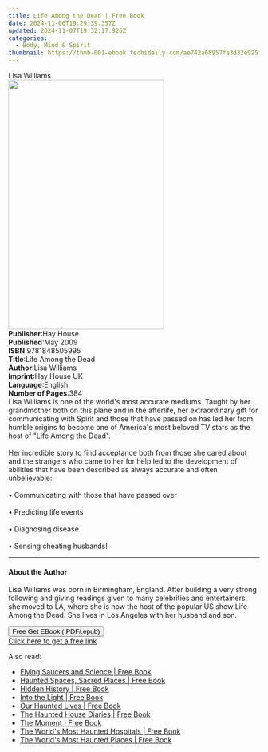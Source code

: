 ```yaml
---
title: Life Among the Dead | Free Book
date: 2024-11-06T19:29:39.357Z
updated: 2024-11-07T19:32:17.926Z
categories:
  - Body, Mind & Spirit
thumbnail: https://thmb-001-ebook.techidaily.com/ae742a68957fe3d32e925f0eeaec1ab34e47ab120039b615cc27a2e94ee70583.jpg
---
```

<main id="book-container">
  <div class="flex flex-col">
    <div class="book-brief flex-1 py-6 px-4 sm:p-6 md:py-10 md:px-8">
      <!-- brief-->
      <div class="book-brief-main">Lisa Williams</div>
    </div>
    <div
      class="book-meta-info flex-1 grid gap-4 col-start-1 col-end-3 row-start-1 sm:mb-6 sm:grid-cols-4 lg:gap-6 lg:col-start-2 lg:row-end-6 lg:row-span-6 lg:mb-0"
    >
      <div
        class="book-meta-info-left place-content-center mt-4 p-4 text-sm leading-6 col-start-2 col-span-2 dark:text-slate-400"
      >
        <img
          class="w-full h-500 object-cover rounded-lg sm:h-255 sm:col-span-2 lg:col-span-full"
          src="https://img-001-ebook.techidaily.com/ecf5f586070c3cb6f1cc5d285e273c641c21df08a5acff12c7d89783b83abc3e.jpg"
          alt=""
          width="312"
          height="500"
        />
      </div>
      <div
        class="book-meta-info-right mt-2 col-start-1 row-start-2 col-span-3 self-center"
      >
        <!-- meta data  -->
        <div class="flex flex-col px-4 md:px-8">
          <div class="flex-1">
            <strong>Publisher</strong>:<span class="px-2">Hay House</span>
          </div>
          <div class="flex-1">
            <strong>Published</strong>:<span class="px-2">May 2009</span>
          </div>
          <div class="flex-1">
            <strong>ISBN</strong>:<span class="px-2">9781848505995</span>
          </div>
          <div class="flex-1">
            <strong>Title</strong>:<span class="px-2">Life Among the Dead</span>
          </div>
          <div class="flex-1">
            <strong>Author</strong>:<span class="px-2">Lisa Williams</span>
          </div>
          <div class="flex-1">
            <strong>Imprint</strong>:<span class="px-2">Hay House UK</span>
          </div>
          <div class="flex-1">
            <strong>Language</strong>:<span class="px-2">English</span>
          </div>
          <div class="flex-1">
            <strong>Number of Pages</strong>:<span class="px-2">384</span>
          </div>
        </div>
      </div>
    </div>
    <div class="book-description flex-1 py-6 px-4 sm:p-6 md:py-10 md:px-8">
      <div class="book-description-main">
        <div accordion-content="" id="description">
          Lisa Williams is one of the world's most accurate mediums. Taught by
          her grandmother both on this plane and in the afterlife, her
          extraordinary gift for communicating with Spirit and those that have
          passed on has led her from humble origins to become one of America's
          most beloved TV stars as the host of "Life Among the Dead".<br /><br />Her
          incredible story to find acceptance both from those she cared about
          and the strangers who came to her for help led to the development of
          abilities that have been described as always accurate and often
          unbelievable: <br /><br />• Communicating with those that have passed
          over<br /><br />• Predicting life events<br /><br />• Diagnosing
          disease <br /><br />• Sensing cheating husbands!
        </div>
        <div class="accordion-fader"></div>
      </div>
    </div>
    <div class="book-excerpts flex-1 py-6 px-4 sm:p-6 md:py-10 md:px-8">
      <!-- excerpts-->
      <div class="book-excerpts-main">
        <hr />
        <h4 class="placeholder placeholder-heading">
          <span>About the Author</span>
        </h4>
        <p>
          Lisa Williams was born in Birmingham, England. After building a very
          strong following and giving readings given to many celebrities and
          entertainers, she moved to LA, where she is now the host of the
          popular US show Life Among the Dead. She lives in Los Angeles with her
          husband and son.
        </p>
      </div>
    </div>
    <div
      class="book-about-author flex-1 py-6 px-4 sm:p-6 md:py-10 md:px-8"
    ></div>
    <div class="book-free-get flex-1 py-6 px-4 sm:p-6 md:py-10 md:px-8">
      <button
        id="btn-free-get"
        class="bg-blue-500 hover:bg-blue-700 text-white font-bold py-2 px-4 rounded"
      >
        Free Get EBook (.PDF/.epub)
      </button>
      <div id="countdown-display" class="px-2 text-lg mt-2"></div>
      <a
        id="free-link"
        class="hidden bg-blue-500 hover:bg-blue-700 text-white font-bold py-2 px-4 rounded"
        href="https://www.ebooks.com/en-us/book/96317512/life-among-the-dead/lisa-williams/"
        target="_blank"
        >Click here to get a free link</a
      >
    </div>
    <script>
      let countdownTime = 0;
      let countdownInterval = null;
      document
        .getElementById('btn-free-get')
        .addEventListener('click', startCountdown);
      function startCountdown() {
        countdownTime = new Date().getTime() + 60000 * 3;
        countdownInterval = setInterval(updateCountdown, 1000);
        document.getElementById('btn-free-get').disabled = true;
        document
          .getElementById('btn-free-get')
          .classList.add('bg-gray-500', 'cursor-not-allowed');
      }
      function updateCountdown() {
        let currentTime = new Date().getTime();
        let timeLeft = countdownTime - currentTime;
        let secondsLeft = Math.floor(timeLeft / 1000);
        document.getElementById('countdown-display').innerHTML =
          `Remaining time: ${secondsLeft} seconds.`;
        if (secondsLeft <= 0) {
          clearInterval(countdownInterval);
          document.getElementById('btn-free-get').classList.add('hidden');
          document.getElementById('free-link').classList.remove('hidden');
          document.getElementById('countdown-display').innerHTML = '';
        }
      }
    </script>
  </div>
</main>

<ins class="adsbygoogle"
      style="display:block"
      data-ad-client="ca-pub-7571918770474297"
      data-ad-slot="8358498916"
      data-ad-format="auto"
      data-full-width-responsive="true"></ins>
    

<span class="atpl-alsoreadstyle">Also read:</span>
<div><ul>
<li><a href="https://novels-ebooks.techidaily.com/210002004-9781601639790-flying-saucers-and-science/"><u>Flying Saucers and Science | Free Book</u></a></li>
<li><a href="https://novels-ebooks.techidaily.com/210002006-9781601639707-haunted-spaces-sacred-places/"><u>Haunted Spaces, Sacred Places | Free Book</u></a></li>
<li><a href="https://novels-ebooks.techidaily.com/210002013-9781601639684-hidden-history/"><u>Hidden History | Free Book</u></a></li>
<li><a href="https://novels-ebooks.techidaily.com/210002011-9781601639646-into-the-light/"><u>Into the Light | Free Book</u></a></li>
<li><a href="https://novels-ebooks.techidaily.com/210002002-9781601637147-our-haunted-lives/"><u>Our Haunted Lives | Free Book</u></a></li>
<li><a href="https://novels-ebooks.techidaily.com/210002014-9781632659927-the-haunted-house-diaries/"><u>The Haunted House Diaries | Free Book</u></a></li>
<li><a href="https://novels-ebooks.techidaily.com/210002010-9781632659767-the-moment/"><u>The Moment | Free Book</u></a></li>
<li><a href="https://novels-ebooks.techidaily.com/210002019--the-worlds-most-haunted-hospitals/"><u>The World's Most Haunted Hospitals | Free Book</u></a></li>
<li><a href="https://novels-ebooks.techidaily.com/210001994-9781601636331-the-worlds-most-haunted-places/"><u>The World's Most Haunted Places | Free Book</u></a></li>
</ul></div>

